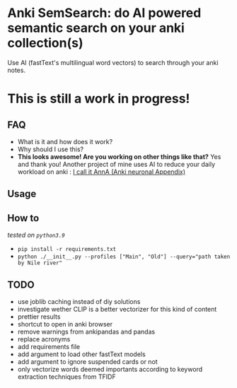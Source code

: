 # Anki SemSearch: do AI powered semantic search on your anki collection(s)
Use AI (fastText's multilingual word vectors) to search through your anki notes.

# This is still a work in progress!

## FAQ
* What is it and how does it work?
* Why should I use this?
* **This looks awesome! Are you working on other things like that?** Yes and thank you! Another project of mine uses AI to reduce your daily workload on anki : [I call it AnnA (Anki neuronal Appendix)](https://github.com/thiswillbeyourgithub/AnnA_Anki_neuronal_Appendix)

## Usage

## How to
*tested on `python3.9`*
* `pip install -r requirements.txt`
* `python ./__init__.py --profiles ["Main", "Old"] --query="path taken by Nile river"`


## TODO
* use joblib caching instead of diy solutions
* investigate wether CLIP is a better vectorizer for this kind of content
* prettier results
* shortcut to open in anki browser
* remove warnings from ankipandas and pandas
* replace acronyms
* add requirements file
* add argument to load other fastText models
* add argument to ignore suspended cards or not
* only vectorize words deemed importants according to keyword extraction techniques from TFIDF

